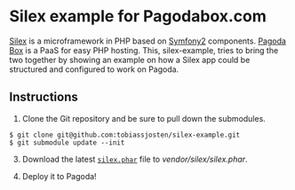 Silex example for Pagodabox.com
===============================

[Silex][1] is a microframework in PHP based on [Symfony2][2] components. [Pagoda Box][3] is a PaaS for easy PHP hosting. This, silex-example, tries to bring the two together by showing an example on how a Silex app could be structured and configured to work on Pagoda.

## Instructions

1) Clone the Git repository and be sure to pull down the submodules.

```
$ git clone git@github.com:tobiassjosten/silex-example.git
$ git submodule update --init
```

3) Download the latest [`silex.phar`][4] file to *vendor/silex/silex.phar*.

3) Deploy it to Pagoda!

[1]: http://silex-project.org/
[2]: http://symfony.com/
[3]: http://www.pagodabox.com/
[4]: http://silex-project.org/get/silex.phar
